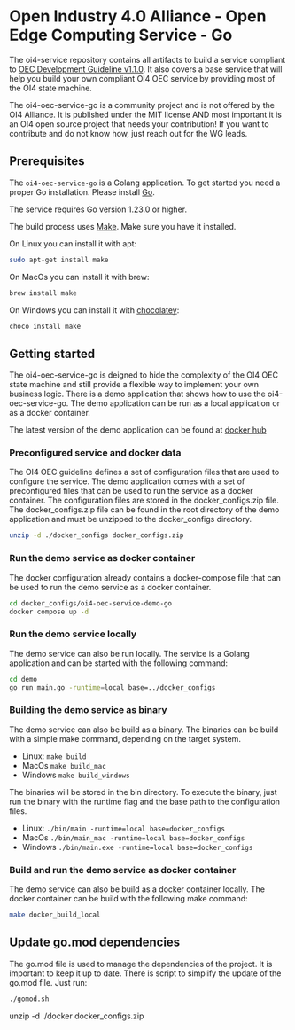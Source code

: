 # Open Industry 4.0 Alliance - Open Edge Computing Service - Go

The oi4-service repository contains all artifacts to build a service compliant to [OEC Development Guideline v1.1.0](docs/OI4_OEC_Development_Guideline_V1.1.0.pdf).
It also covers a base service that will help you build your own compliant OI4 OEC service by providing most of the OI4 state machine.

The oi4-oec-service-go is a community project and is not offered by the OI4 Alliance. It is published under the MIT license
AND most important it is an OI4 open source project that needs your contribution!
If you want to contribute and do not know how, just reach out for the WG leads.

## Prerequisites
The `oi4-oec-service-go` is a Golang application. To get started you need a proper Go installation.
Please install [Go](https://go.dev/doc/install).

The service requires Go version 1.23.0 or higher.

The build process uses [Make](https://www.gnu.org/software/make/). Make sure you have it installed.

On Linux you can install it with apt:
```sh
sudo apt-get install make
```

On MacOs you can install it with brew:
```sh
brew install make
```
 On Windows you can install it with [chocolatey](https://chocolatey.org/):
```sh
choco install make
```

## Getting started
The oi4-oec-service-go is deigned to hide the complexity of the OI4 OEC state machine and still provide a flexible way to implement your own business logic.
There is a demo application that shows how to use the oi4-oec-service-go. The demo application can be run as a local application or as a docker container.

The latest version of the demo application can be found at [docker hub](https://hub.docker.com/repository/docker/oi4a/oi4-oec-service-demo-go/general)

### Preconfigured service and docker data
The OI4 OEC guideline defines a set of configuration files that are used to configure the service. 
The demo application comes with a set of preconfigured files that can be used to run the service as a docker container.
The configuration files are stored in the docker_configs.zip file. The docker_configs.zip file can be found in the root directory of the demo application and must be unzipped to the docker_configs directory.

```sh
unzip -d ./docker_configs docker_configs.zip
```

### Run the demo service as docker container
The docker configuration already contains a docker-compose file that can be used to run the demo service as a docker container.

```sh
cd docker_configs/oi4-oec-service-demo-go
docker compose up -d
```

### Run the demo service locally
The demo service can also be run locally. The service is a Golang application and can be started with the following command:

```sh
cd demo
go run main.go -runtime=local base=../docker_configs
```

### Building the demo service as binary
The demo service can also be build as a binary. The binaries can be build with a simple make command, depending on the target system.
- Linux: `make build`
- MacOs `make build_mac`
- Windows `make build_windows`

The binaries will be stored in the bin directory. To execute the binary, just run the binary with the runtime flag and the base path to the configuration files.
- Linux: `./bin/main -runtime=local base=docker_configs`
- MacOs `./bin/main_mac -runtime=local base=docker_configs`
- Windows `./bin/main.exe -runtime=local base=docker_configs`

### Build and run the demo service as docker container
The demo service can also be build as a docker container locally. The docker container can be build with the following make command:

```sh
make docker_build_local
```

## Update go.mod dependencies
The go.mod file is used to manage the dependencies of the project. It is important to keep it up to date.
There is script to simplify the update of the go.mod file. Just run:

```sh
./gomod.sh
```

unzip -d ./docker docker_configs.zip
